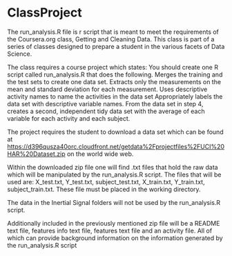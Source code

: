 # ClassProject

The run_analysis.R file is r script that is meant to meet the requirements of the Coursera.org
class, Getting and Cleaning Data.  This class is part of a series of classes designed to prepare a student in the various 
facets of Data Science.

The class requires a course project which states:
You should create one R script called run_analysis.R that does the following. 
Merges the training and the test sets to create one data set.
Extracts only the measurements on the mean and standard deviation for each measurement. 
Uses descriptive activity names to name the activities in the data set
Appropriately labels the data set with descriptive variable names. 
From the data set in step 4, creates a second, independent tidy data set with the 
average of each variable for each activity and each subject.

The project requires the student to download a data set which can be found at
https://d396qusza40orc.cloudfront.net/getdata%2Fprojectfiles%2FUCI%20HAR%20Dataset.zip
on the world wide web.

Within the downloaded zip file one will find .txt files that hold the raw data which will be manipulated by the 
run_analysis.R script.  The files that will be used are: X_test.txt, Y_test.txt, subject_test.txt, X_train.txt, 
Y_train.txt, subject_train.txt. These file must be placed in the working directory.

The data in the Inertial Signal folders will not be used by the run_analysis.R script.

Additionally included in the previously mentioned zip file will be a README text file, features info text file, 
features text file and an activity file.  All of which can provide background information on the information 
generated by the run_analysis.R script
